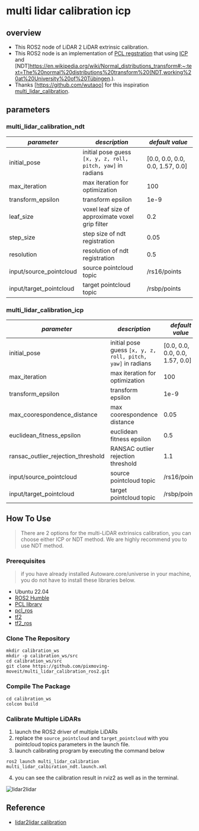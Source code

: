 # multi lidar calibration icp

## overview
- This ROS2 node of LiDAR 2 LiDAR extrinsic calibration.
- This ROS2 node is an implementation of [PCL regstration](https://pcl.readthedocs.io/projects/tutorials/en/latest/registration_api.html#registration-api) that using [ICP](https://www.google.com/url?sa=t&rct=j&q=&esrc=s&source=web&cd=&cad=rja&uact=8&ved=2ahUKEwiP7u7YqNP-AhVMCd4KHc61CJYQFnoECA8QAQ&url=https%3A%2F%2Fen.wikipedia.org%2Fwiki%2FIterative_closest_point&usg=AOvVaw0QHlhbU9_wC-E-cE_v13nG) and [NDT]https://en.wikipedia.org/wiki/Normal_distributions_transform#:~:text=The%20normal%20distributions%20transform%20(NDT,working%20at%20University%20of%20Tübingen.).
- Thanks [https://github.com/wutaoo] for this inspiration [multi_lidar_calibration](https://github.com/wutaoo/multi_lidar_calibration).

## parameters

### multi_lidar_calibration_ndt

|*parameter*|*description*| *default value*|
|--|--|--|
|initial_pose| initial pose guess `[x, y, z, roll, pitch, yaw]` in radians | [0.0, 0.0, 0.0, 0.0, 1.57, 0.0] |
|max_iteration| max iteration for optimization | 100 |
|transform_epsilon| transform epsilon | 1e-9 |
|leaf_size| voxel leaf size of approximate voxel grip filter | 0.2 |
|step_size| step size of ndt registration | 0.05 |
|resolution| resolution of ndt registration | 0.5 |
|input/source_pointcloud| source pointcloud topic | /rs16/points |
|input/target_pointcloud| target pointcloud topic | /rsbp/points |

### multi_lidar_calibration_icp

|*parameter*|*description*| *default value*|
|--|--|--|
|initial_pose| initial pose guess `[x, y, z, roll, pitch, yaw]` in radians | [0.0, 0.0, 0.0, 0.0, 1.57, 0.0] |
|max_iteration| max iteration for optimization | 100 |
|transform_epsilon| transform epsilon | 1e-9 |
|max_coorespondence_distance| max coorespondence distance | 0.05 |
|euclidean_fitness_epsilon| euclidean fitness epsilon | 0.5 |
|ransac_outlier_rejection_threshold| RANSAC outlier rejection threshold | 1.1 |
|input/source_pointcloud| source pointcloud topic | /rs16/points |
|input/target_pointcloud| target pointcloud topic | /rsbp/points |

## How To Use

> There are 2 options for the multi-LiDAR extrinsics calibration, you can choose either ICP or NDT method. We are highly recommend you to use NDT method.

### Prerequisites

> if you have already installed Autoware.core/universe in your machine, you do not have to install these libraries below.

- Ubuntu 22.04
- [ROS2 Humble](https://docs.ros.org/en/humble/index.html)
- [PCL library](https://pointclouds.org)
- [pcl_ros](http://wiki.ros.org/pcl_ros)
- [tf2](https://docs.ros.org/en/foxy/Tutorials/Intermediate/Tf2/Tf2-Main.html)
- [tf2_ros](https://docs.ros.org/en/foxy/Tutorials/Intermediate/Tf2/Tf2-Main.html)

### Clone The Repository
```shell
mkdir calibration_ws
mkdir -p calibration_ws/src
cd calibration_ws/src
git clone https://github.com/pixmoving-moveit/multi_lidar_calibration_ros2.git
```

### Compile The Package

```shell
cd calibration_ws
colcon build
```

### Calibrate Multiple LiDARs

1. launch the ROS2 driver of multiple LiDARs
2. replace the `source_pointcloud` and `target_pointcloud` with you pointcloud topics parameters in the launch file.
3. launch calibrating program by executing the command below
```shell
ros2 launch multi_lidar_calibration multi_lidar_calbiration_ndt.launch.xml
```
4. you can see the calibration result in rviz2 as well as in the terminal.

![lidar2lidar](./images/lidar2lidar.gif)

## Reference

- [lidar2lidar calibration](https://pixmoving-moveit.github.io/pixkit-documentation-en/sensor-calibration/LiDAR-LiDAR-calibration/)
